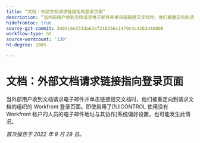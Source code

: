 ```yaml
---
title: “文档：外部文档请求链接指向登录页面”
description: “当外部用户收到文档请求电子邮件并单击链接提交文档时，他们被重定向到请求文档的组织的 Workfront 登录页面。即使启用了‘使用没有 Workfront 帐户的人员的电子邮件地址与其协作’系统偏好设置，也可能发生此情况。”
hidefromtoc: true
source-git-commit: 3409c8e333da62ef218156c1479c4c4263448806
workflow-type: ht
source-wordcount: '130'
ht-degree: 100%

---
```



# 文档：外部文档请求链接指向登录页面

<!--This article is on the WF and WFP TOCs-->

当外部用户收到文档请求电子邮件并单击链接提交文档时，他们被重定向到请求文档的组织的 Workfront 登录页面。即使启用了[!UICONTROL 使用没有 Workfront 帐户的人员的电子邮件地址与其协作]系统偏好设置，也可能发生此情况。

_首次报告于 2022 年 9 月 29 日。_

